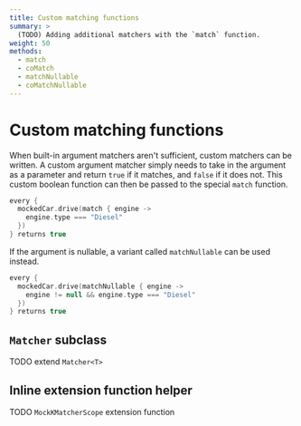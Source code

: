 ```yaml
---
title: Custom matching functions
summary: >
  (TODO) Adding additional matchers with the `match` function.
weight: 50
methods:
  - match
  - coMatch
  - matchNullable
  - coMatchNullable
---
```


# Custom matching functions

When built-in argument matchers aren't sufficient, custom matchers can be written. A custom argument matcher simply needs to take in the argument as a parameter and return `true` if it matches, and `false` if it does not. This custom boolean function can then be passed to the special `match` function.

```kotlin
every {
  mockedCar.drive(match { engine ->
    engine.type === "Diesel"
  })
} returns true
```

If the argument is nullable, a variant called `matchNullable` can be used instead.

```kotlin
every {
  mockedCar.drive(matchNullable { engine ->
    engine != null && engine.type === "Diesel"
  })
} returns true
```

## `Matcher` subclass

TODO extend `Matcher<T>`

## Inline extension function helper

TODO `MockKMatcherScope` extension function
